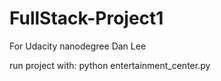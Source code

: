 # FullStack-Project1
For Udacity nanodegree
Dan Lee

run project with:
python entertainment_center.py

